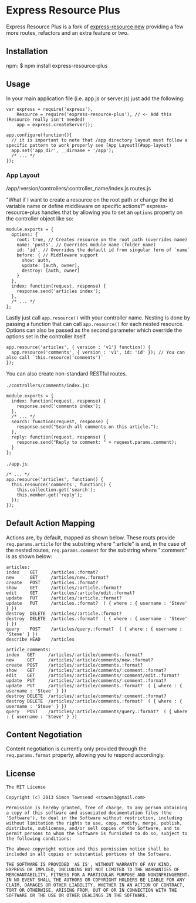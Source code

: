 # Express Resource Plus

Express Resource Plus is a fork of [express-resource new](https://github.com/tpeden/express-resource-new) providing a few more routes, refactors and an extra feature or two.

## Installation

npm:
    $ npm install express-resource-plus

## Usage

In your main application file (i.e. app.js or server.js) just add the following:

    var express = require('express'),
        Resource = require('express-resource-plus'), // <- Add this (Resource really isn't needed)
        app = express.createServer();
    
    app.configure(function(){
      // it is important to note that /app directory layout must follow a specific pattern to work properly see [App Layout](#app-layout)
      app.set('app_dir', __dirname + '/app');
      /* ... */
    });

### App Layout
  /app/:version/controllers/:controller_name/index.js
                routes.js


"What if I want to create a resource on the root path or change the id variable name or define middleware on specific actions?" express-resource-plus handles that by allowing you to set an `options` property on the controller object like so:

    module.exports = {
      options: {
        root: true, // Creates resource on the root path (overrides name)
        name: 'posts', // Overrides module name (folder name)
        id: 'id', // Overrides the default id from singular form of `name`
        before: { // Middleware support
          show: auth,
          update: [auth, owner],
          destroy: [auth, owner]
        }
      },
      index: function(request, response) {
        response.send('articles index');
      },
      /* ... */
    };

Lastly just call `app.resource()` with your controller name. Nesting is done by passing a function that can call `app.resource()` for each nested resource. Options can also be passed as the second parameter which override the options set in the controller itself.

    app.resource('articles', { version : 'v1'} function() {
      app.resource('comments', { version : 'v1', id: 'id' }); // You can also call `this.resource('comments')`
    });

You can also create non-standard RESTful routes.

`./controllers/comments/index.js`:

    module.exports = {
      index: function(request, response) {
        response.send('comments index');
      },
      /* ... */
      search: function(request, response) {
        response.send("Search all comments on this article.");
      },
      reply: function(request, response) {
        response.send("Reply to comment: " + request.params.comment);
      }
    };

`./app.js`:

    /* ... */
    app.resource('articles', function() {
      this.resource('comments', function() {
        this.collection.get('search');
        this.member.get('reply');
      });
    });

## Default Action Mapping

Actions are, by default, mapped as shown below. These routs provide `req.params.article` for the substring where ":article" is and, in the case of the nested routes, `req.params.comment` for the substring where ":comment" is as shown below:

    articles:
    index    GET     /articles.:format?
    new      GET     /articles/new.:format?
    create   POST    /articles.:format?
    show     GET     /articles/:article.:format?
    edit     GET     /articles/:article/edit.:format?
    update   PUT     /articles/:article.:format?
    update   PUT     /articles.:format?  ( { where : { username : 'Steve' } })
    destroy  DELETE  /articles/:article.:format?
    destroy  DELETE  /articles.:format?  ( { where : { username : 'Steve' } })
    query    POST    /articles/query.:format?  ( { where : { username : 'Steve' } })
    describe HEAD    /articles

    article_comments:
    index   GET     /articles/:article/comments.:format?
    new     GET     /articles/:article/comments/new.:format?
    create  POST    /articles/:article/comments.:format?
    show    GET     /articles/:article/comments/:comment.:format?
    edit    GET     /articles/:article/comments/:comment/edit.:format?
    update  PUT     /articles/:article/comments/:comment.:format?
    update  PUT     /articles/:article/comments.:format?  ( { where : { username : 'Steve' } })
    destroy DELETE  /articles/:article/comments/:comment.:format?
    destroy DELETE  /articles/:article/comments.:format?  ( { where : { username : 'Steve' } })
    query   POST    /articles/:article/comments/query.:format?  ( { where : { username : 'Steve' } })

## Content Negotiation

Content negotiation is currently only provided through the `req.params.format` property, allowing you to respond accordingly.

## License

    The MIT License

    Copyright (c) 2013 Simon Townsend <stowns3@gmail.com>

    Permission is hereby granted, free of charge, to any person obtaining
    a copy of this software and associated documentation files (the
    'Software'), to deal in the Software without restriction, including
    without limitation the rights to use, copy, modify, merge, publish,
    distribute, sublicense, and/or sell copies of the Software, and to
    permit persons to whom the Software is furnished to do so, subject to
    the following conditions:

    The above copyright notice and this permission notice shall be
    included in all copies or substantial portions of the Software.

    THE SOFTWARE IS PROVIDED 'AS IS', WITHOUT WARRANTY OF ANY KIND,
    EXPRESS OR IMPLIED, INCLUDING BUT NOT LIMITED TO THE WARRANTIES OF
    MERCHANTABILITY, FITNESS FOR A PARTICULAR PURPOSE AND NONINFRINGEMENT.
    IN NO EVENT SHALL THE AUTHORS OR COPYRIGHT HOLDERS BE LIABLE FOR ANY
    CLAIM, DAMAGES OR OTHER LIABILITY, WHETHER IN AN ACTION OF CONTRACT,
    TORT OR OTHERWISE, ARISING FROM, OUT OF OR IN CONNECTION WITH THE
    SOFTWARE OR THE USE OR OTHER DEALINGS IN THE SOFTWARE.
